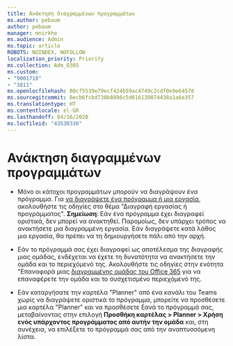 ```yaml
---
title: Ανάκτηση διαγραμμένων προγραμμάτων
ms.author: pebaum
author: pebaum
manager: mnirkhe
ms.audience: Admin
ms.topic: article
ROBOTS: NOINDEX, NOFOLLOW
localization_priority: Priority
ms.collection: Adm_O365
ms.custom:
- "9001718"
- "3811"
ms.openlocfilehash: 80cf5539e79ecf424b59ac4749c2cdf0e9e64578
ms.sourcegitcommit: 6ecb6fcbd738b8896c5d616130074438a1a6e357
ms.translationtype: HT
ms.contentlocale: el-GR
ms.lasthandoff: 04/16/2020
ms.locfileid: "43530336"
---
```

# <a name="recover-deleted-plans"></a>Ανάκτηση διαγραμμένων προγραμμάτων

- Μόνο οι κάτοχοι προγραμμάτων μπορούν να διαγράψουν ένα πρόγραμμα. Για [να διαγράψετε ένα πρόγραμμα ή μια εργασία](https://support.microsoft.com/el-GR/office/delete-a-task-or-plan-39e10e78-13f0-446d-94cd-9e562648497a.), ακολουθήστε τις οδηγίες στο θέμα "Διαγραφή εργασίας ή προγράμματος".  **Σημείωση**: Εάν ένα πρόγραμμα έχει διαγραφεί οριστικά, δεν μπορεί να ανακτηθεί. Παρομοίως, δεν υπάρχει τρόπος να ανακτήσετε μια διαγραμμένη εργασία. Εάν διαγράψετε κατά λάθος μια εργασία, θα πρέπει να τη δημιουργήσετε πάλι από την αρχή.

- Εάν το πρόγραμμά σας έχει διαγραφεί ως αποτέλεσμα της διαγραφής μιας ομάδας, ενδέχεται να έχετε τη δυνατότητα να ανακτήσετε την ομάδα και το περιεχόμενό της. Ακολουθήστε τις οδηγίες στην ενότητα "Επαναφορά μιας [διαγραμμένης ομάδας του Office 365](https://docs.microsoft.com/microsoft-365/admin/create-groups/restore-deleted-group?view=o365-worldwide) για να επαναφέρετε την ομάδα και το συσχετισμένο περιεχόμενό της.

- Εάν καταργήσατε την καρτέλα "Planner" από ένα κανάλι του Teams χωρίς να διαγράψετε οριστικά το πρόγραμμα, μπορείτε να προσθέσετε μια καρτέλα "Planner" και να προσθέσετε ξανά το πρόγραμμά σας, μεταβαίνοντας στην επιλογή **Προσθήκη καρτέλας > Planner > Χρήση ενός υπάρχοντος προγράμματος από αυτήν την ομάδα** και, στη συνέχεια, να επιλέξετε το πρόγραμμά σας από την αναπτυσσόμενη λίστα.
